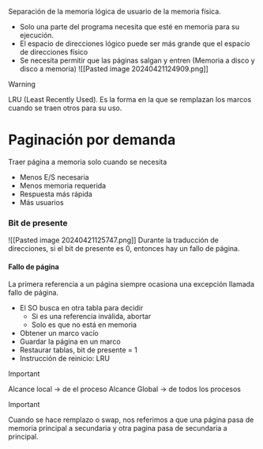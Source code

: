 Separación de la memoria lógica de usuario de la memoria física.

- Solo una parte del programa necesita que esté en memoria para su ejecución.
- El espacio de direcciones lógico puede ser más grande que el espacio de direcciones físico
- Se necesita permitir que las páginas salgan y entren (Memoria a disco y disco a memoria)
![[Pasted image 20240421124909.png]]
>[!warning]
>LRU (Least Recently Used). Es la forma en la que se remplazan los marcos cuando se traen otros para su uso.

# Paginación por demanda
Traer página a memoria solo cuando se necesita
- Menos E/S necesaria
- Menos memoria requerida
- Respuesta más rápida
- Más usuarios
### Bit de presente
![[Pasted image 20240421125747.png]]
Durante la traducción de direcciones, si el bit de presente es 0, entonces hay un fallo de página.
#### Fallo de página
La primera referencia a un página siempre ocasiona una excepción llamada fallo de página.
- El SO busca en otra tabla para decidir
	- Si es una referencia inválida, abortar
	- Solo es que no está en memoria
- Obtener un marco vacío
- Guardar la página en un marco
- Restaurar tablas, bit de presente = 1
- Instrucción de reinicio: LRU
>[!important]
>Alcance local -> de el proceso
>Alcance Global -> de todos los procesos

>[!important] 
>Cuando se hace remplazo o swap, nos referimos a que una página pasa de memoria principal a secundaria y otra pagina pasa de secundaria a principal.


